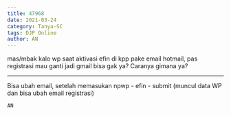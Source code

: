 ```yaml
---
title: 47968
date: 2021-03-24
category: Tanya-SC
tags: DJP Online
author: AN
---
```


mas/mbak kalo wp saat aktivasi efin di kpp pake email hotmail, pas registrasi mau ganti jadi gmail bisa gak ya? Caranya gimana ya?

---

Bisa ubah email, setelah memasukan npwp - efin - submit (muncul data WP dan bisa ubah email registrasi)

`AN`
